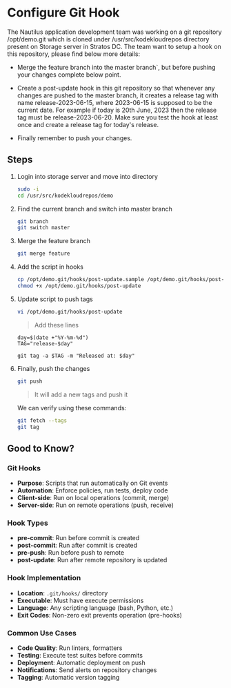 # Configure Git Hook

The Nautilus application development team was working on a git repository /opt/demo.git which is cloned under /usr/src/kodekloudrepos directory present on Storage server in Stratos DC. The team want to setup a hook on this repository, please find below more details:

- Merge the feature branch into the master branch`, but before pushing your changes complete below point.

- Create a post-update hook in this git repository so that whenever any changes are pushed to the master branch, it creates a release tag with name release-2023-06-15, where 2023-06-15 is supposed to be the current date. For example if today is 20th June, 2023 then the release tag must be release-2023-06-20. Make sure you test the hook at least once and create a release tag for today's release.

- Finally remember to push your changes.

## Steps

1. Login into storage server and move into directory

    ```sh
    sudo -i
    cd /usr/src/kodekloudrepos/demo
    ```

2. Find the current branch and switch into master branch

    ```sh
    git branch
    git switch master
    ```

3. Merge the feature branch

    ```sh
    git merge feature
    ```

4. Add the script in hooks

    ```sh
    cp /opt/demo.git/hooks/post-update.sample /opt/demo.git/hooks/post-update
    chmod +x /opt/demo.git/hooks/post-update
    ```

5. Update script to push tags

    ```sh
    vi /opt/demo.git/hooks/post-update
    ```

    > Add these lines

    ```shell
    day=$(date +"%Y-%m-%d")
    TAG="release-$day"

    git tag -a $TAG -m "Released at: $day"
    ```

6. Finally, push the changes

    ```sh
    git push
    ```

    > It will add a new tags and push it

    We can verify using these commands:

    ```sh
    git fetch --tags
    git tag
    ```

## Good to Know?

### Git Hooks

- **Purpose**: Scripts that run automatically on Git events
- **Automation**: Enforce policies, run tests, deploy code
- **Client-side**: Run on local operations (commit, merge)
- **Server-side**: Run on remote operations (push, receive)

### Hook Types

- **pre-commit**: Run before commit is created
- **post-commit**: Run after commit is created
- **pre-push**: Run before push to remote
- **post-update**: Run after remote repository is updated

### Hook Implementation

- **Location**: `.git/hooks/` directory
- **Executable**: Must have execute permissions
- **Language**: Any scripting language (bash, Python, etc.)
- **Exit Codes**: Non-zero exit prevents operation (pre-hooks)

### Common Use Cases

- **Code Quality**: Run linters, formatters
- **Testing**: Execute test suites before commits
- **Deployment**: Automatic deployment on push
- **Notifications**: Send alerts on repository changes
- **Tagging**: Automatic version tagging
